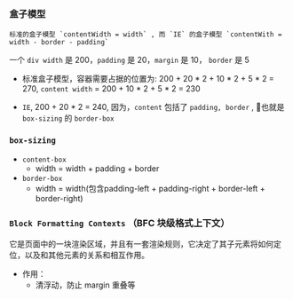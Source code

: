 ### 盒子模型
    标准的盒子模型 `contentWidth = width` , 而 `IE` 的盒子模型 `contentWith =  width - border - padding`

一个 `div width` 是 200，`padding` 是 20，`margin` 是 10，
`border` 是 5

- 标准盒子模型，容器需要占据的位置为: 
200 + 20 * 2 + 10 * 2 + 5 * 2 = 270, `content width` =  200 + 10 * 2 + 5 * 2 = 230    

- `IE`, 200 + 20 * 2 = 240, 因为，`content` 包括了 `padding, border` , 也就是 `box-sizing` 的
`border-box` 

### `box-sizing`
- `content-box`
    * width = width + padding + border
- `border-box`
    * width = width(包含padding-left + padding-right + border-left + border-right)

 ### `Block Formatting Contexts` （BFC 块级格式上下文） 
它是页面中的一块渲染区域，并且有一套渲染规则，它决定了其子元素将如何定位，以及和其他元素的关系和相互作用。
 - 作用：
    * 清浮动，防止 margin 重叠等



    